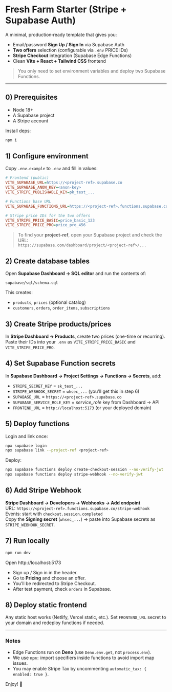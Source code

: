 # Fresh Farm Starter (Stripe + Supabase Auth)

A minimal, production‑ready template that gives you:
- Email/password **Sign Up / Sign In** via Supabase Auth
- **Two offers** selection (configurable via `.env` PRICE IDs)
- **Stripe Checkout** integration (Supabase Edge Functions)
- Clean **Vite + React + Tailwind CSS** frontend

> You only need to set environment variables and deploy two Supabase Functions.

---

## 0) Prerequisites
- Node 18+
- A Supabase project
- A Stripe account

Install deps:
```bash
npm i
```

## 1) Configure environment

Copy `.env.example` to `.env` and fill in values:

```ini
# Frontend (public)
VITE_SUPABASE_URL=https://<project-ref>.supabase.co
VITE_SUPABASE_ANON_KEY=<anon-key>
VITE_STRIPE_PUBLISHABLE_KEY=pk_test_...

# Functions base URL
VITE_SUPABASE_FUNCTIONS_URL=https://<project-ref>.functions.supabase.co

# Stripe price IDs for the two offers
VITE_STRIPE_PRICE_BASIC=price_basic_123
VITE_STRIPE_PRICE_PRO=price_pro_456
```

> To find your **project-ref**, open your Supabase project and check the URL:  
> `https://supabase.com/dashboard/project/<project-ref>/...`

## 2) Create database tables
Open **Supabase Dashboard → SQL editor** and run the contents of:
```
supabase/sql/schema.sql
```

This creates:
- `products`, `prices` (optional catalog)
- `customers`, `orders`, `order_items`, `subscriptions`

## 3) Create Stripe products/prices
In **Stripe Dashboard → Products**, create two prices (one-time or recurring).  
Paste their IDs into your `.env` as `VITE_STRIPE_PRICE_BASIC` and `VITE_STRIPE_PRICE_PRO`.

## 4) Set Supabase Function secrets
In **Supabase Dashboard → Project Settings → Functions → Secrets**, add:

- `STRIPE_SECRET_KEY` = `sk_test_...`
- `STRIPE_WEBHOOK_SECRET` = `whsec_...` (you'll get this in step 6)
- `SUPABASE_URL` = `https://<project-ref>.supabase.co`
- `SUPABASE_SERVICE_ROLE_KEY` = *service_role* key from Dashboard → API
- `FRONTEND_URL` = `http://localhost:5173` (or your deployed domain)

## 5) Deploy functions
Login and link once:
```bash
npx supabase login
npx supabase link --project-ref <project-ref>
```

Deploy:
```bash
npx supabase functions deploy create-checkout-session --no-verify-jwt
npx supabase functions deploy stripe-webhook --no-verify-jwt
```

## 6) Add Stripe Webhook
**Stripe Dashboard → Developers → Webhooks → Add endpoint**  
URL: `https://<project-ref>.functions.supabase.co/stripe-webhook`  
Events: start with `checkout.session.completed`  
Copy the **Signing secret** (`whsec_...`) → paste into Supabase secrets as `STRIPE_WEBHOOK_SECRET`.

## 7) Run locally
```bash
npm run dev
```
Open http://localhost:5173

- Sign up / Sign in in the header.
- Go to **Pricing** and choose an offer.
- You’ll be redirected to Stripe Checkout.
- After test payment, check `orders` in Supabase.

## 8) Deploy static frontend
Any static host works (Netlify, Vercel static, etc.). Set `FRONTEND_URL` secret to your domain and redeploy functions if needed.

---

### Notes
- Edge Functions run on **Deno** (use `Deno.env.get`, not `process.env`).  
- We use `npm:` import specifiers inside functions to avoid import map issues.
- You may enable Stripe Tax by uncommenting `automatic_tax: { enabled: true }`.

Enjoy! 🚀
